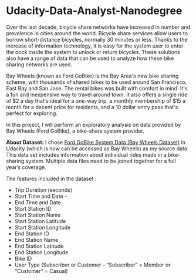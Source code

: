 # Udacity-Data-Analyst-Nanodegree
 
Over the last decade, bicycle share networks have increased in number and prevalence in cities around the world. Bicycle share services allow users to borrow short-distance bicycles, normally 30 minutes or less. Thanks to the increase of information technology, it is easy for the system user to enter the dock inside the system to unlock or return bicycles. These solutions also have a range of data that can be used to analyze how these bike sharing networks are used.

Bay Wheels (known as Ford GoBike) is the Bay Area's new bike sharing scheme, with thousands of shared bikes to be used around San Francisco, East Bay and San Jose. The rental bikes was built with comfort in mind. It's a fun and inexpensive way to travel around town. It also offers a single ride of $2 a day that's ideal for a one-way trip, a monthly membership of $15 a month for a decent price for residents, and a 10 dollar entry pass that's perfect for exploring.

In this project, I will perform an exploratory analysis on data provided by Bay Wheels (Ford GoBike), a bike-share system provider.

**About Dataset:**
I chose [Ford GoBike System Data (Bay Wheels Dataset)](https://s3.amazonaws.com/fordgobike-data/index.html) in Udacity (which is now can be accessed as Bay Wheels) as my source data This data set includes information about individual rides made in a bike-sharing system. Multiple data files need to be joined together for a full year’s coverage.

The features included in the dataset : 
- Trip Duration (seconds)
- Start Time and Date - 
- End Time and Date
- Start Station ID 
- Start Station Name
- Start Station Latitude
- Start Station Longitude
- End Station ID
- End Station Name
- End Station Latitude
- End Station Longitude
- Bike ID
- User Type (Subscriber or Customer – “Subscriber” = Member or “Customer” = Casual)

